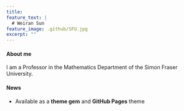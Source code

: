 ```yaml
---
title: 
feature_text: |
  # Weiran Sun
feature_image: .github/SFU.jpg
excerpt: ""
---
```


#### About me

I am a Professor in the Mathematics Department of the Simon Fraser University.

#### News

- Available as a **theme gem** and **GitHub Pages** theme

